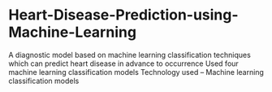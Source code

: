 # Heart-Disease-Prediction-using-Machine-Learning
A diagnostic model based on machine learning classification techniques which can predict heart disease in advance to occurrence
Used four machine learning classification models
Technology used – Machine learning classification models
